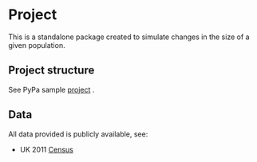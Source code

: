 # Project

This is a standalone package created to simulate changes in the size of a given
population.

## Project structure

See PyPa
sample [project](https://github.com/pypa/sampleproject/commit/d4ee05fdc03e848ed6e7065d8fe8e833a3c8c0b2)
.

## Data
All data provided is publicly available, see:

 - UK 2011 [Census](https://www.ons.gov.uk/census/2011census/2011censusdata)